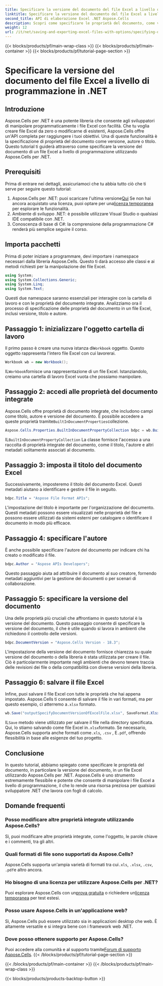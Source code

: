 ```yaml
---
title: Specificare la versione del documento del file Excel a livello di programmazione in .NET
linktitle: Specificare la versione del documento del file Excel a livello di programmazione in .NET
second_title: API di elaborazione Excel .NET Aspose.Cells
description: Scopri come specificare le proprietà del documento, come versione, autore e titolo, in un file Excel a livello di programmazione utilizzando Aspose.Cells per .NET con istruzioni dettagliate.
weight: 12
url: /it/net/saving-and-exporting-excel-files-with-options/specifying-document-version-of-excel-file/
---
```


{{< blocks/products/pf/main-wrap-class >}}
{{< blocks/products/pf/main-container >}}
{{< blocks/products/pf/tutorial-page-section >}}

# Specificare la versione del documento del file Excel a livello di programmazione in .NET

## Introduzione
Aspose.Cells per .NET è una potente libreria che consente agli sviluppatori di manipolare programmaticamente i file Excel con facilità. Che tu voglia creare file Excel da zero o modificarne di esistenti, Aspose.Cells offre un'API completa per raggiungere i tuoi obiettivi. Una di queste funzionalità è la specificazione di proprietà del documento come versione, autore o titolo. Questo tutorial ti guiderà attraverso come specificare la versione del documento di un file Excel a livello di programmazione utilizzando Aspose.Cells per .NET.
## Prerequisiti
Prima di entrare nei dettagli, assicuriamoci che tu abbia tutto ciò che ti serve per seguire questo tutorial:
1. Aspose.Cells per .NET: puoi scaricare l'ultima versione[Qui](https://releases.aspose.com/cells/net/) Se non hai ancora acquistato una licenza, puoi optare per una[licenza temporanea](https://purchase.aspose.com/temporary-license/) per esplorare le funzionalità.
2. Ambiente di sviluppo .NET: è possibile utilizzare Visual Studio o qualsiasi IDE compatibile con .NET.
3. Conoscenza di base di C#: la comprensione della programmazione C# renderà più semplice seguire il corso.
## Importa pacchetti
Prima di poter iniziare a programmare, devi importare i namespace necessari dalla libreria Aspose.Cells. Questo ti darà accesso alle classi e ai metodi richiesti per la manipolazione dei file Excel.
```csharp
using System;
using System.Collections.Generic;
using System.Linq;
using System.Text;
```
Questi due namespace saranno essenziali per interagire con la cartella di lavoro e con le proprietà del documento integrate.
Analizziamo ora il processo di specificazione delle proprietà del documento in un file Excel, inclusi versione, titolo e autore.
## Passaggio 1: inizializzare l'oggetto cartella di lavoro
 Il primo passo è creare una nuova istanza di`Workbook` oggetto. Questo oggetto rappresenta l'intero file Excel con cui lavorerai.
```csharp
Workbook wb = new Workbook();
```
 IL`Workbook`fornisce una rappresentazione di un file Excel. Istanziandolo, creiamo una cartella di lavoro Excel vuota che possiamo manipolare.
## Passaggio 2: accedi alle proprietà del documento integrate
 Aspose.Cells offre proprietà di documento integrate, che includono campi come titolo, autore e versione del documento. È possibile accedere a queste proprietà tramite`BuiltInDocumentProperties`collezione.
```csharp
Aspose.Cells.Properties.BuiltInDocumentPropertyCollection bdpc = wb.BuiltInDocumentProperties;
```
 IL`BuiltInDocumentPropertyCollection` La classe fornisce l'accesso a una raccolta di proprietà integrate del documento, come il titolo, l'autore e altri metadati solitamente associati al documento.
## Passaggio 3: imposta il titolo del documento Excel
Successivamente, imposteremo il titolo del documento Excel. Questi metadati aiutano a identificare e gestire il file in seguito.
```csharp
bdpc.Title = "Aspose File Format APIs";
```
L'impostazione del titolo è importante per l'organizzazione del documento. Questi metadati possono essere visualizzati nelle proprietà del file e possono essere utilizzati da sistemi esterni per catalogare o identificare il documento in modo più efficace.
## Passaggio 4: specificare l'autore
È anche possibile specificare l'autore del documento per indicare chi ha creato o modificato il file.
```csharp
bdpc.Author = "Aspose APIs Developers";
```
Questo passaggio aiuta ad attribuire il documento al suo creatore, fornendo metadati aggiuntivi per la gestione dei documenti o per scenari di collaborazione.
## Passaggio 5: specificare la versione del documento
Una delle proprietà più cruciali che affrontiamo in questo tutorial è la versione del documento. Questo passaggio consente di specificare la versione del documento, il che è utile quando si lavora in ambienti che richiedono il controllo delle versioni.
```csharp
bdpc.DocumentVersion = "Aspose.Cells Version - 18.3";
```
L'impostazione della versione del documento fornisce chiarezza su quale versione del documento o della libreria è stata utilizzata per creare il file. Ciò è particolarmente importante negli ambienti che devono tenere traccia delle revisioni dei file o della compatibilità con diverse versioni della libreria.
## Passaggio 6: salvare il file Excel
 Infine, puoi salvare il file Excel con tutte le proprietà che hai appena impostato. Aspose.Cells ti consente di salvare il file in vari formati, ma per questo esempio, ci atterremo a`.xlsx` formato.
```csharp
wb.Save("outputSpecifyDocumentVersionOfExcelFile.xlsx", SaveFormat.Xlsx);
```
 IL`Save` metodo viene utilizzato per salvare il file nella directory specificata. Qui, lo stiamo salvando come file Excel in`.xlsx`formato. Se necessario, Aspose.Cells supporta anche formati come`.xls`, `.csv` , E`.pdf`, offrendo flessibilità in base alle esigenze del tuo progetto.
## Conclusione
In questo tutorial, abbiamo spiegato come specificare le proprietà del documento, in particolare la versione del documento, in un file Excel utilizzando Aspose.Cells per .NET. Aspose.Cells è uno strumento estremamente flessibile e potente che consente di manipolare i file Excel a livello di programmazione, il che lo rende una risorsa preziosa per qualsiasi sviluppatore .NET che lavora con fogli di calcolo.
## Domande frequenti
### Posso modificare altre proprietà integrate utilizzando Aspose.Cells?  
Sì, puoi modificare altre proprietà integrate, come l'oggetto, le parole chiave e i commenti, tra gli altri.
### Quali formati di file sono supportati da Aspose.Cells?  
 Aspose.Cells supporta un'ampia varietà di formati tra cui`.xls`, `.xlsx`, `.csv`, `.pdf`e altro ancora.
### Ho bisogno di una licenza per utilizzare Aspose.Cells per .NET?  
 Puoi esplorare Aspose.Cells con un[prova gratuita](https://releases.aspose.com/) o richiedere un[licenza temporanea](https://purchase.aspose.com/temporary-license/) per test estesi.
### Posso usare Aspose.Cells in un'applicazione web?  
Sì, Aspose.Cells può essere utilizzato sia in applicazioni desktop che web. È altamente versatile e si integra bene con i framework web .NET.
### Dove posso ottenere supporto per Aspose.Cells?  
 Puoi accedere alla comunità e al supporto tramite[Forum di supporto Aspose.Cells](https://forum.aspose.com/c/cells/9).
{{< /blocks/products/pf/tutorial-page-section >}}

{{< /blocks/products/pf/main-container >}}
{{< /blocks/products/pf/main-wrap-class >}}

{{< blocks/products/products-backtop-button >}}
